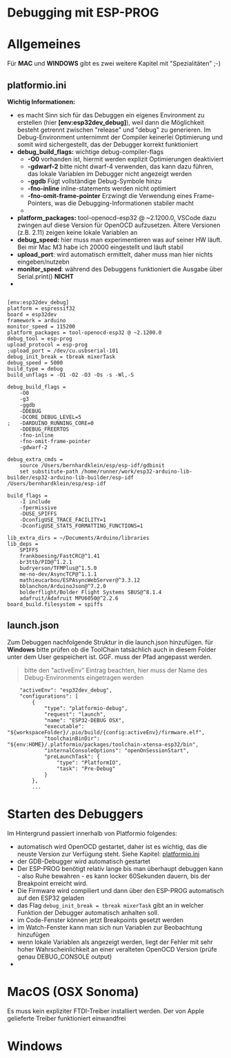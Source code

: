# Debugging mit ESP-PROG

# Allgemeines
Für **MAC** und **WINDOWS** gibt es zwei weitere Kapitel mit "Spezialitäten" ;-)

## platformio.ini
**Wichtig Informationen:**
- es macht Sinn sich für das Debuggen ein eigenes Environment zu erstellen (hier **[env:esp32dev_debug]**), weil dann die Möglichkeit besteht getrennt zwischen "release" und "debug" zu generieren. Im Debug-Environment unternimmt der Compiler keinerlei Optimierung und somit wird sichergestellt, das der Debugger korrekt funktioniert
- **debug_build_flags:** wichtige debug-compiler-flags
  - **-O0** vorhanden ist, hiermit werden explizit Optimierungen deaktiviert
  - **-gdwarf-2** bitte nicht dwarf-4 verwenden, das kann dazu führen, das lokale Variablen im Debugger nicht angezeigt werden
  - **-ggdb** Fügt vollständige Debug-Symbole hinzu
  - **-fno-inline** inline-statements werden nicht optimiert
  - **-fno-omit-frame-pointer** Erzwingt die Verwendung eines Frame-Pointers, was die Debugging-Informationen stabiler macht
  - 
- **platform_packages:** tool-openocd-esp32 @ ~2.1200.0, VSCode dazu zwingen auf diese Version für OpenOCD aufzusetzen. Ältere Versionen (z.B. 2.11) zeigen keine lokale Variablen an 
- **debug_speed:** hier muss man experimentieren was auf seiner HW läuft. Bei mir Mac M3 habe ich 20000 eingestellt und läuft stabil
- **upload_port**: wird automatisch ermittelt, daher muss man hier nichts eingeben/nutzebn
- **monitor_speed**: während des Debuggens funktioniert die Ausgabe über Serial.print() **NICHT**
-  
```

[env:esp32dev_debug]
platform = espressif32
board = esp32dev
framework = arduino
monitor_speed = 115200
platform_packages = tool-openocd-esp32 @ ~2.1200.0
debug_tool = esp-prog 
upload_protocol = esp-prog
;upload_port = /dev/cu.usbserial-101
debug_init_break = tbreak mixerTask 
debug_speed = 5000 
build_type = debug 
build_unflags = -O1 -O2 -O3 -Os -s -Wl,-S

debug_build_flags = 
	-O0
	-g3
	-ggdb
	-DDEBUG
	-DCORE_DEBUG_LEVEL=5
;	-DARDUINO_RUNNING_CORE=0
	-DDEBUG_FREERTOS
    -fno-inline
    -fno-omit-frame-pointer
	-gdwarf-2

debug_extra_cmds =
    source /Users/bernhardklein/esp/esp-idf/gdbinit
    set substitute-path /home/runner/work/esp32-arduino-lib-builder/esp32-arduino-lib-builder/esp-idf /Users/bernhardklein/esp/esp-idf

build_flags = 
	-I include
	-fpermissive
	-DUSE_SPIFFS
	-DconfigUSE_TRACE_FACILITY=1
	-DconfigUSE_STATS_FORMATTING_FUNCTIONS=1

lib_extra_dirs = ~/Documents/Arduino/libraries
lib_deps = 
	SPIFFS
	frankboesing/FastCRC@^1.41
	br3ttb/PID@^1.2.1
	budryerson/TFMPlus@^1.5.0
	me-no-dev/AsyncTCP@^1.1.1
	mathieucarbou/ESPAsyncWebServer@^3.3.12
	bblanchon/ArduinoJson@^7.2.0
	bolderflight/Bolder Flight Systems SBUS@^8.1.4
	adafruit/Adafruit MPU6050@^2.2.6
board_build.filesystem = spiffs
```

## launch.json

Zum Debuggen nachfolgende Struktur in die launch.json hinzufügen.
für **Windows** bitte prüfen ob die ToolChain tatsächlich auch in diesem Folder unter dem User gespeichert ist. GGF. muss der Pfad angepasst werden.

> bitte den "activeEnv" Eintrag beachten, hier muss der Name des Debug-Environments eingetragen werden
>

``` 
    "activeEnv": "esp32dev_debug",
    "configurations": [
        {
            "type": "platformio-debug",
            "request": "launch",
            "name": "ESP32-DEBUG OSX",
            "executable": "${workspaceFolder}/.pio/build/{config:activeEnv}/firmware.elf",
            "toolchainBinDir": "${env:HOME}/.platformio/packages/toolchain-xtensa-esp32/bin",
            "internalConsoleOptions": "openOnSessionStart",
            "preLaunchTask": {
                "type": "PlatformIO",
                "task": "Pre-Debug"
            }
        },
        ...

``` 

# Starten des Debuggers
Im Hintergrund passiert innerhalb von Platformio folgendes:
- automatisch wird OpenOCD gestartet, daher ist es wichtig, das die neuste Version zur Verfügung steht. Siehe Kapitel: [platformio.ini](#platformio.ini)
- der GDB-Debugger wird automatisch gestartet
- Der ESP-PROG benötigt relativ lange bis man überhaupt debuggen kann - also Ruhe bewahren - es kann locker 60Sekunden dauern, bis der Breakpoint erreicht wird.
- Die Firmware wird compiliert und dann über den ESP-PROG automatisch auf den ESP32 geladen
- das Flag `debug_init_break = tbreak mixerTask` gibt an in welcher Funktion der Debugger automatisch anhalten soll. 
- im Code-Fenster können jetzt Breakpoints gesetzt werden
- im Watch-Fenster kann man sich nun Variablen zur Beobachtung hinzufügen
- wenn lokale Variablen als <undefined> angezeigt werden, liegt der Fehler mit sehr hoher Wahrscheinlichkeit an einer veralteten OpenOCD Version (prüfe genau DEBUG_CONSOLE output)
- 


# MacOS (OSX Sonoma)
Es muss kein expliziter FTDI-Treiber installiert werden. Der von Apple gelieferte Treiber funktioniert einwandfrei



# Windows